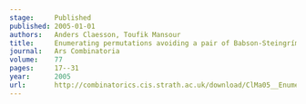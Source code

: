 ```yaml
---
stage:     Published
published: 2005-01-01
authors:   Anders Claesson, Toufik Mansour
title:     Enumerating permutations avoiding a pair of Babson-Steingrímsson patterns
journal:   Ars Combinatoria
volume:    77
pages:     17--31
year:      2005
url:       http://combinatorics.cis.strath.ac.uk/download/ClMa05__Enumerating_permutations.pdf
---
```

